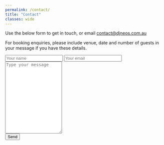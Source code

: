 ```yaml
---
permalink: /contact/
title: "Contact"
classes: wide
---
```


Use the below form to get in touch, or email [contact@djneos.com.au](mailto:contact@djneos.com.au)

For booking enquiries, please include venue, date and number of guests in your message if you have these details.

<!-- <form action="https://formspree.io/f/xwplvlzl" method="POST">
    <input type="hidden" name="subject" value="[djneos.com.au] Contact Request" />
    <input type="text" name="name" placeholder="Your name" required>
    <input type="email" name="email" placeholder="Your email" required>
    <textarea name="message" rows="15" placeholder="Type your message" required></textarea>
    <input type="text" name="_gotcha" style="display:none" />
    <button type="submit">Send</button>
</form> -->

<form id="form1" action="https://api.web3forms.com/submit" method="POST">
    <input type="hidden" name="access_key" value="d21069d0-5662-489a-b981-095235c8ae3e">
    <input type="hidden" name="subject" value="[djneos.com.au] Contact Request" />
    <!-- Form Inputs. Each input must have a name="" attribute -->
    <input type="text" name="name" placeholder="Your name" required>
    <input type="email" name="email" placeholder="Your email" required>
    <textarea name="message" rows="15" placeholder="Type your message" required></textarea>
    <!-- Honeypot Spam Protection -->
    <input type="checkbox" name="botcheck" class="hidden" style="display: none;">
    <!-- Custom Confirmation / Success Page -->
    <input type="hidden" name="redirect" value="https://www.djneos.com.au/thanks/">
    <div class="h-captcha" data-captcha="true"></div>
    <button type="submit">Send</button>
</form>


<script src="https://web3forms.com/client/script.js" async defer></script>

<script>
const form = document.getElementById('form1');

form.addEventListener('submit', function(e) {

    const hCaptcha = form.querySelector('textarea[name=h-captcha-response]').value;

    if (!hCaptcha) {
        e.preventDefault();
        alert("Please fill out captcha field")
        return
    }
});
</script>